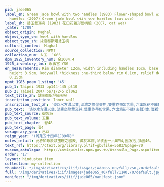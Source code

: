 ```yaml
---
pid: jade065
label_en: Green jade bowl with two handles (1983) Flower-shaped bowl with two bud-shaped
  handles (2007) Green jade bowl with two handles (cat web)
label_zh: 碧玉雙耳碗 (1983) 花口花蕾形雙柄碗 (2007, cat web)
_date: '1789'
object_origin: Mughal
object_type_en: bowl with handles
object_type_zh: 詠痕都斯坦綠玉椀
cultural_context: Mughal
source_collection: NPMT
collection_num: 古玉  1665
dpm_1925_inventory_num: 金1604.4
1925_inventory_loc: 永壽宮 YSG
en_measurements: Rim diameter 12cm, width including handles 16cm, base diameter 6.2cm,
  height 3.9cm, bodywall thickness one-third below rim 0.1cm, relief decor thickness
  0.15cm
npmt_1983_poem_listing: '65'
pub_1: Taipei 1983 pp144-145 pl10
pub_2: Taipei 2007 pp71/245 pl062
text_title_zh: 詠痕都斯坦綠玉椀
inscription_position: Inner wall
inscription_text_zh: '谈以水方濃以韭,淡濃之際暈交并,雙重作蒂如含果,六出爲花不離瓊,豐殺莖柯從節度,毫芒不鄂悉分明,專諸巷裏精工者,三舍眞當退避行。 '
pub_text: '谈以水方濃以韭,淡濃之際暈交并,雙重作蒂如含果,六出爲花不離(去聲)瓊,豐殺(去聲)莖柯從節度,毫芒不(平聲)鄂悉分明,專諸巷裏精工者(蘇州專諸巷出玉工,較痕都水磨所爲遠不及),三舍眞當退避行。 '
pub_text_source: 御製詩
pub_text_volume: 五集
pub_text_chapter: 卷48
pub_text_page: 頁4
sexagenary_year: 己酉
reign_year: "(乾隆五十四年1789年)"
notes_detail: 此詩加琢於該玉碗之器表, 藏於本院,品號金一六0四4,圖版拾,插圖46。
text_ref: https://ctext.org/library.pl?if=gb&file=56837&page=70
museum_catalogue: http://antiquities.npm.gov.tw/Utensils_Page.aspx?ItemId=52084
order: '17'
layout: hindustan_item
collection: my-collection
thumbnail: "/img/derivatives/iiif/images/jade065_00/full/250,/0/default.jpg"
full: "/img/derivatives/iiif/images/jade065_00/full/1140,/0/default.jpg"
manifest: "/img/derivatives/iiif/jade065/manifest.json"
---
```

